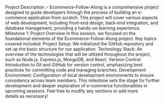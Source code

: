 Project Description :-
Ecommerce-Follow-Along is a comprehensive project designed to guide developers through the process of building an e-commerce application from scratch. This project will cover various aspects of web development, including front-end design, back-end integration, and database management, providing a hands-on learning experience.
Milestone 1: Project Overview
In this session, we focused on the foundational elements of the Ecommerce-Follow-Along project. Key topics covered included:
Project Setup: We initialized the GitHub repository and set up the basic structure for our application.
Technology Stack: An overview of the technologies that will be utilized throughout the project, such as Node.js, Express.js, MongoDB, and React.
Version Control: Introduction to Git and GitHub for version control, emphasizing best practices for committing code and managing branches.
Development Environment: Configuration of local development environments to ensure consistency across team members.
This milestone sets the stage for further development and deeper exploration of e-commerce functionalities in upcoming sessions. Feel free to modify any sections or add more details as necessary!
